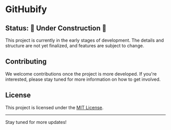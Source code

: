 # GitHubify

## Status: 🚧 Under Construction 🚧

This project is currently in the early stages of development. The details and structure are not yet finalized, and features are subject to change.

## Contributing

We welcome contributions once the project is more developed. If you're interested, please stay tuned for more information on how to get involved.

## License

This project is licensed under the [MIT License](LICENSE).

---

Stay tuned for more updates!

